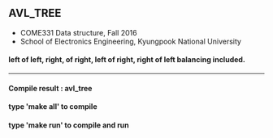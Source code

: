 
 ## AVL_TREE
 * COME331 Data structure, Fall 2016
 * School of Electronics Engineering, Kyungpook National University


 #### left of left, right, of right, left of right, right of left balancing included.
-------------------------------------------------------------------------------------- 

 #### Compile result : avl_tree
 #### type 'make all' to compile
 #### type 'make run' to compile and run

